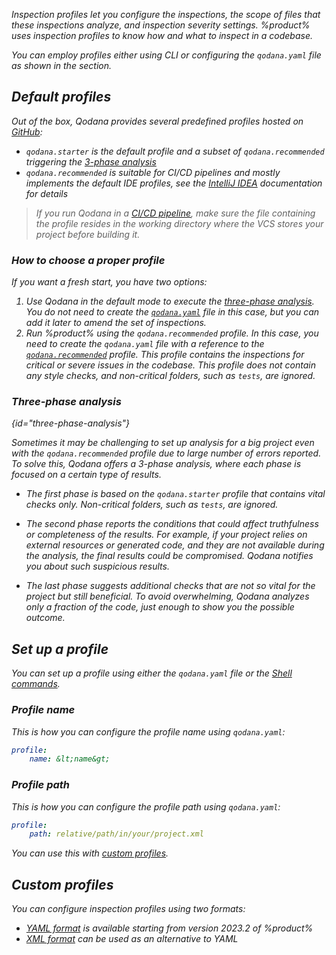 [//]: # (title: Inspection profiles)

<var name="code-inspection-profiles-ide-help-url" value="https://www.jetbrains.com/help/idea/?Customizing_Profiles"/>
<var name="ide" value="IDE"/>
<var name="qodana.recommended" value="https://github.com/JetBrains/qodana-profiles/blob/master/.idea/inspectionProfiles/qodana.recommended.yaml"/>
<var name="java-glob" value="https://docs.oracle.com/javase/8/docs/api/java/nio/file/FileSystem.html#getPathMatcher-java.lang.String-"/>

Inspection profiles let you configure the inspections, the scope of files that these inspections analyze, 
and inspection severity settings. %product% uses inspection profiles to know how and what to inspect in a codebase.

You can employ profiles either using CLI or configuring the `qodana.yaml` file as shown in the [](#Set+up+a+profile) section.

## Default profiles

Out of the box, Qodana provides several predefined profiles hosted on 
[GitHub](https://github.com/JetBrains/qodana-profiles/tree/master/.idea/inspectionProfiles):

* `qodana.starter` is the default profile and a subset of `qodana.recommended` triggering the [3-phase analysis](#three-phase-analysis) 
* `qodana.recommended` is suitable for CI/CD pipelines and mostly implements the default IDE profiles, see the 
[IntelliJ IDEA](https://www.jetbrains.com/help/idea/customizing-profiles.html) documentation for details

> If you run Qodana in a [CI/CD pipeline](ci.md), make sure the file containing the profile resides in the working
directory where the VCS stores your project before building it.

### How to choose a proper profile

If you want a fresh start, you have two options:

1. Use Qodana in the default mode to execute the [three-phase analysis](#three-phase-analysis). You do not need to 
create the [`qodana.yaml`](qodana-yaml.md) file in this case, but you can add it later to amend the set of inspections.
2. Run %product% using the `qodana.recommended` profile. In this case, you need to create the `qodana.yaml` file with a 
reference to the [`qodana.recommended`](#Default+profiles) profile. This profile contains the 
inspections for critical or severe issues in the codebase. This profile does not contain any style checks, and 
non-critical folders, such as `tests`, are ignored.

### Three-phase analysis
{id="three-phase-analysis"}

Sometimes it may be challenging to set up analysis for a big project even with the `qodana.recommended` profile due to 
large number of errors reported. To solve this, Qodana offers a 3-phase analysis, where each phase is focused on a 
certain type of results.

- The first phase is based on the `qodana.starter` profile that contains vital checks only. Non-critical folders, such as `tests`, are ignored.

- The second phase reports the conditions that could affect truthfulness or completeness of the results. For example, if your project relies on external resources or generated code, and they are not available during the analysis, the final results could be compromised. Qodana notifies you about such suspicious results.

- The last phase suggests additional checks that are not so vital for the project but still beneficial. To avoid overwhelming, Qodana analyzes only a fraction of the code, just enough to show you the possible outcome.


## Set up a profile

You can set up a profile using either the `qodana.yaml` file or the [Shell commands](docker-image-configuration.xml). 

### Profile name

This is how you can configure the profile name using `qodana.yaml`:

```yaml
profile:
    name: &lt;name&gt;
```

<include src="lib_qd.xml" include-id="inspection-profiles-profile-name"/>

### Profile path

This is how you can configure the profile path using `qodana.yaml`:

```yaml
profile:
    path: relative/path/in/your/project.xml
```

You can use this with [custom profiles](#Custom+profiles).

<include src="lib_qd.xml" include-id="inspection-profiles-profile-path"/>

## Custom profiles

You can configure inspection profiles using two formats: 

* [YAML format](custom-profiles.md) is available starting from version 2023.2 of %product%
* [XML format](custom-xml-profiles.md) can be used as an alternative to YAML